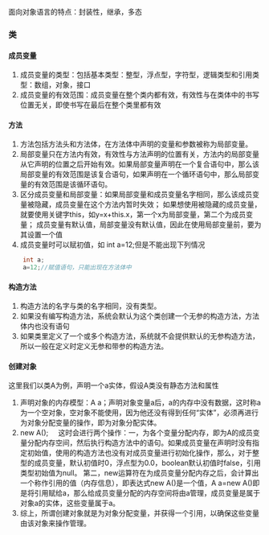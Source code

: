 面向对象语言的特点：封装性，继承，多态

### 类
#### 成员变量
1. 成员变量的类型：包括基本类型：整型，浮点型，字符型，逻辑类型和引用类型：数组，对象，接口
2. 成员变量的有效范围：成员变量在整个类内都有效，有效性与在类体中的书写位置无关，即使书写在最后在整个类里都有效
#### 方法
1. 方法包括方法头和方法体，在方法体中声明的变量和参数被称为局部变量。
2. 局部变量只在方法内有效，有效性与方法声明的位置有关，方法内的局部变量从它声明的位置之后开始有效。如果局部变量声明在一个复合语句中，那么该局部变量的有效范围是该复合语句，如果声明在一个循环语句中，那么局部变量的有效范围是该循环语句。
3. 区分成员变量和局部变量：如果局部变量和成员变量名字相同，那么该成员变量被隐藏，成员变量在这个方法内暂时失效；
如果想使用被隐藏的成员变量，就要使用关键字this，如y=x+this.x，第一个x为局部变量，第二个为成员变量；
成员变量有默认值，局部变量没有默认值，因此在使用局部变量前，要为其设置一个值
4. 成员变量时可以赋初值，如 int a=12;但是不能出现下列情况
```java
    int a;
    a=12;//赋值语句，只能出现在方法体中
```
#### 构造方法
1. 构造方法的名字与类的名字相同，没有类型。
2. 如果没有编写构造方法，系统会默认为这个类创建一个无参的构造方法，方法体内也没有语句
3. 如果类里定义了一个或多个构造方法，系统就不会提供默认的无参构造方法，所以一般在定义时定义无参和带参的构造方法。
#### 创建对象
这里我们以类A为例，声明一个a实体，假设A类没有静态方法和属性
1. 声明对象的内存模型：A a；声明对象变量a后，a的内存中没有数据，这时称a为一个空对象，空对象不能使用，因为他还没有得到任何“实体”，必须再进行为对象分配变量的操作，即为对象分配实体。
2. new A();     这时会进行两个操作：一，为各个变量分配内存，即为A的成员变量分配内存空间，然后执行构造方法中的语句。如果成员变量在声明时没有指定初始值，使用的构造方法也没有对成员变量进行初始化操作，那么，对于整型的成员变量，默认初值时0，浮点型为0.0，boolean默认初值时false，引用类型初始值为null。
第二，new运算符在为成员变量分配内存之后，会计算出一个称作引用的值（内存信息），即表达式new A()是一个值，A a=new A()即是将引用赋给a，那么给成员变量分配的内存空间将由a管理，成员变量是属于对象a的实体，这些变量属于a。
3. 综上，所谓创建对象就是为对象分配变量，并获得一个引用，以确保这些变量由该对象来操作管理。
